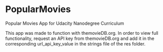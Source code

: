# PopularMovies
Popular Movies App for Udacity Nanodegree Curriculum 

This app was made to function with themovieDB.org. In order to view full functionality, request an API key from themovieDB.org and
add it in the corresponding url_api_key_value in the strings file of the res folder.
